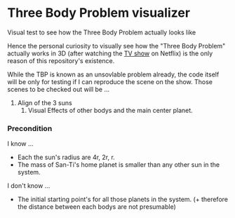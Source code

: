 # Three Body Problem visualizer
Visual test to see how the Three Body Problem actually looks like

Hence the personal curiosity to visually see how the "Three Body Problem" actually works in 3D (after watching the [TV show](https://www.imdb.com/title/tt13016388/) on Netflix) is the only reason of this repository's existence.

While the TBP is known as an unsovlable problem already, the code itself will be only for testing if I can reproduce the scene on the show. Those scenes to be checked out will be ...

1. Align of the 3 suns
   1. Visual Effects of other bodys and the main center planet.


### Precondition
I know ...
- Each the sun's radius are 4r, 2r, r.
- The mass of San-Ti's home planet is smaller than any other sun in the system.

I don't know ...
- The initial starting point's for all those planets in the system. (+ therefore the distance between each bodys are not presumable)